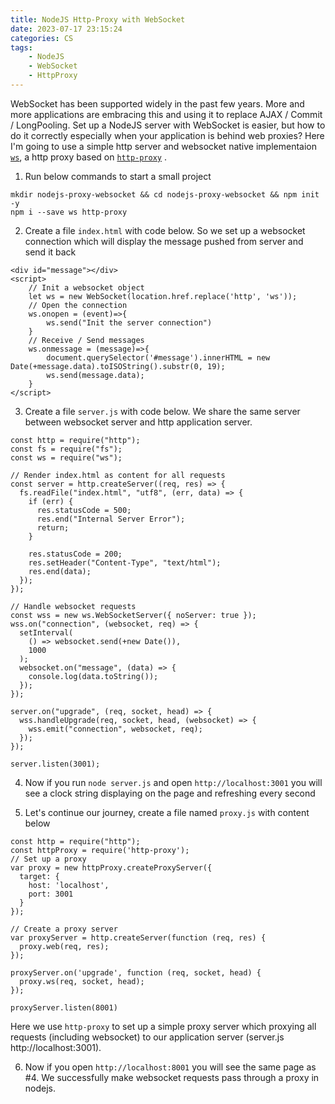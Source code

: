 ```yaml
---
title: NodeJS Http-Proxy with WebSocket
date: 2023-07-17 23:15:24
categories: CS
tags:
    - NodeJS
    - WebSocket
    - HttpProxy
---
```


WebSocket has been supported widely in the past few years. More and more applications are embracing this and using it to replace AJAX / Commit / LongPooling. Set up a NodeJS server with WebSocket is easier, but how to do it correctly especially when your application is behind web proxies? Here I'm going to use a simple http server and websocket native implementaion [`ws`](https://github.com/websockets/ws), a http proxy based on [`http-proxy`](https://github.com/http-party/node-http-proxy) .

1. Run below commands to start a small project

```
mkdir nodejs-proxy-websocket && cd nodejs-proxy-websocket && npm init -y
npm i --save ws http-proxy
```

2. Create a file `index.html` with code below. So we set up a websocket connection which will display the message pushed from server and send it back

```
<div id="message"></div>
<script>
    // Init a websocket object
    let ws = new WebSocket(location.href.replace('http', 'ws'));
    // Open the connection
    ws.onopen = (event)=>{
        ws.send("Init the server connection")
    }
    // Receive / Send messages
    ws.onmessage = (message)=>{
        document.querySelector('#message').innerHTML = new Date(+message.data).toISOString().substr(0, 19);
        ws.send(message.data);
    }
</script>

```

3. Create a file `server.js` with code below. We share the same server between websocket server and http application server.

```
const http = require("http");
const fs = require("fs");
const ws = require("ws");

// Render index.html as content for all requests
const server = http.createServer((req, res) => {
  fs.readFile("index.html", "utf8", (err, data) => {
    if (err) {
      res.statusCode = 500;
      res.end("Internal Server Error");
      return;
    }

    res.statusCode = 200;
    res.setHeader("Content-Type", "text/html");
    res.end(data);
  });
});

// Handle websocket requests
const wss = new ws.WebSocketServer({ noServer: true });
wss.on("connection", (websocket, req) => {
  setInterval(
    () => websocket.send(+new Date()),
    1000
  );
  websocket.on("message", (data) => {
    console.log(data.toString());
  });
});

server.on("upgrade", (req, socket, head) => {
  wss.handleUpgrade(req, socket, head, (websocket) => {
    wss.emit("connection", websocket, req);
  });
});

server.listen(3001);

```

4. Now if you run `node server.js` and open `http://localhost:3001` you will see a clock string displaying on the page and refreshing every second

5. Let's continue our journey, create a file named `proxy.js` with content below

```
const http = require("http");
const httpProxy = require('http-proxy');
// Set up a proxy
var proxy = new httpProxy.createProxyServer({
  target: {
    host: 'localhost',
    port: 3001
  }
});

// Create a proxy server
var proxyServer = http.createServer(function (req, res) {
  proxy.web(req, res);
});

proxyServer.on('upgrade', function (req, socket, head) {
  proxy.ws(req, socket, head);
});

proxyServer.listen(8001)
```

Here we use `http-proxy` to set up a simple proxy server which proxying all requests (including websocket) to our application server (server.js http://localhost:3001). 

6. Now if you open `http://localhost:8001` you will see the same page as #4. We successfully make websocket requests pass through a proxy in nodejs.

